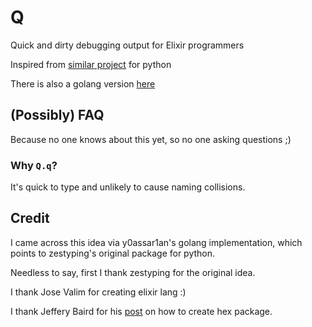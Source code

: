 # Q

Quick and dirty debugging output for Elixir programmers

Inspired from [similar project](https://github.com/zestyping/q) for python

There is also a golang version [here](https://github.com/y0ssar1an/q)

<!---

Following commented for now, will enable once some version is available on
hex.pm and hexdocs

## Installation

If [available in Hex](https://hex.pm/docs/publish), the package can be installed
by adding `q` to your list of dependencies in `mix.exs`:

```elixir
def deps do
  [{:q, "~> 0.1.0"}]
end
```

Documentation can be generated with [ExDoc](https://github.com/elixir-lang/ex_doc)
and published on [HexDocs](https://hexdocs.pm). Once published, the docs can
be found at [https://hexdocs.pm/q](https://hexdocs.pm/q).

--->

## (Possibly) FAQ

Because no one knows about this yet, so no one asking questions ;)

### Why `Q.q`?
It's quick to type and unlikely to cause naming collisions.


## Credit

I came across this idea via y0assar1an's golang implementation, which points to
zestyping's original package for python.

Needless to say, first I thank zestyping for the original idea.

I thank Jose Valim for creating elixir lang :)

I thank Jeffery Baird for
his [post](http://learnwithjeff.com/blog/2015/10/28/your-first-hex-package/) on
how to create hex package.
